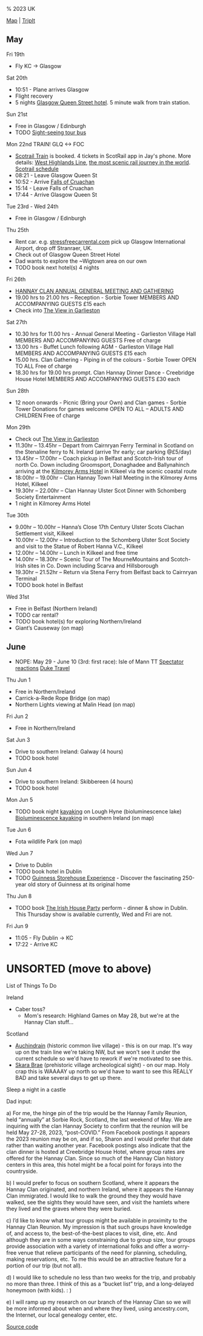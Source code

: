 % 2023 UK

[Map](https://www.google.com/maps/d/u/0/edit?mid=1j1DS9LPMQ_lPf9eKMI3_ekz23dfgVXA&usp=sharing) | 
[TripIt](https://www.tripit.com/p/787F4DA3D0B304A47296C36989E34A1A)

## May

Fri 19th

* Fly KC -> Glasgow

Sat 20th 

* 10:51 - Plane arrives Glasgow
* Flight recovery
* 5 nights [Glasgow Queen Street hotel](https://www.travelodge.co.uk/hotels/593). 5 minute walk from train station.

Sun 21st

* Free in Glasgow / Edinburgh
* TODO [Sight-seeing tour bus](https://citysightseeingglasgow.co.uk/)

Mon 22nd TRAIN! GLQ <-> FOC

* [Scotrail Train](https://www.scotrail.co.uk/scotland-by-rail/great-scenic-rail-journeys/west-highland-line-glasgow-oban-and-fort-williammallaig) is booked. 4 tickets in ScotRail app in Jay's phone. More details: [West Highlands Line](https://westhighlandline.org.uk/), [the most scenic rail journey in the world](https://www.goodhousekeeping.com/uk/lifestyle/travel/g37863844/scenic-scotland-railway). [Scotrail schedule](https://www.scotrail.co.uk/sites/default/files/assets/download_ct/20220512/WHPtGSXS8aKkVtZ6zraYyGu2Velt_o3Z0DndrBcMQW4/sr248_west_highlands.pdf)
* 08:21 - Leave Glasgow Queen St
* 10:52 - Arrive [Falls of Cruachan](https://www.visitcruachan.co.uk/visit-us/)
* 15:14 - Leave Falls of Cruachan
* 17:44 - Arrive Glasgow Queen St

Tue 23rd - Wed 24th

* Free in Glasgow / Edinburgh

Thu 25th

* Rent car. e.g. [stressfreecarrental.com](https://www.stressfreecarrental.com/en/search-results?searchRef=2ED1FD47A30240A7A44E71A42E1DE926&currencyCode=USD&pickupLocation=Glasgow+International+Airport&pickupLocationCode=GLA&pickupLatitude=&pickupLongitude=&pickupCountryCode=&pickupLocationName=&pickupLocationType=&returnToDifferentLocation=on&dropoffLocation=Stranraer%2C+UK&dropoffLocationCode=N%2FA&dropoffLatitude=54.903367&dropoffLongitude=-5.024055&dropoffCountryCode=GB&dropoffLocationName=Stranraer%2C+UK&dropoffLocationType=map-marker-alt&pickupDate=03%2F05%2F2023&dropoffDate=06%2F05%2F2023&pickupHour=10&pickupMinute=00&dropoffHour=10&dropoffMinute=00&countryCode=US&driverStandardAge=on&driverAge=35&tr_cid=&gclid=&tr_ag=&tr_l=&tr_kw=&tr_mt=&tr_tid=&tr_d=&affiliateCode=&enableBookingJourney=en%2Cfr%2Ces%2Cit%2Cnl%2Cpt%2Ctr%2Cbr%2Cde%2Cgr%2Cmx%2Cpl%2Ccz%2Cbg%2Cdk%2Car%2Cee%2Cfi%2Chu%2Clt%2Clv%2Cno%2Cro%2Cse&redirectMapSearch=True&searchType=noneAirport&clickId=&language=en) pick up Glasgow International Airport, drop off Stranraer, UK.
* Check out of Glasgow Queen Street Hotel
* Dad wants to explore the ~Wigtown area on our own
* TODO book next hotel(s) 4 nights

Fri 26th

* [HANNAY CLAN ANNUAL GENERAL MEETING AND GATHERING](https://www.clanhannay.org/kilkeel-trip)   
* 19.00 hrs to 21.00 hrs – Reception - Sorbie Tower MEMBERS AND ACCOMPANYING GUESTS £15 each
* Check into [The View in Garlieston](https://www.vrbo.com/en-gb/p10540879?arrival=2023-05-25&departure=2023-05-30)

Sat 27th

* 10.30 hrs for 11.00 hrs - Annual General Meeting - Garlieston Village Hall MEMBERS AND ACCOMPANYING GUESTS Free of charge
* 13.00 hrs - Buffet Lunch following AGM - Garlieston Village Hall MEMBERS AND ACCOMPANYING GUESTS £15 each
* 15.00 hrs. Clan Gathering - Piping in of the colours - Sorbie Tower OPEN TO ALL Free of charge
* 18.30 hrs for 19.00 hrs prompt. Clan Hannay Dinner Dance - Creebridge House Hotel MEMBERS AND ACCOMPANYING GUESTS £30 each

Sun 28th

* 12 noon onwards - Picnic (Bring your Own) and Clan games - Sorbie Tower Donations for games welcome OPEN TO ALL – ADULTS AND CHILDREN Free of charge

Mon 29th

* Check out [The View in Garlieston](https://www.vrbo.com/en-gb/p10540879?arrival=2023-05-25&departure=2023-05-30)
* 11.30hr – 13.45hr – Depart from Cairnryan Ferry Terminal in Scotland on the Stenaline ferry to N. Ireland (arrive 1hr early; car parking @£5/day)
* 13.45hr – 17.00hr – Coach pickup in Belfast and Scotch-Irish tour of north Co. Down including Groomsport, Donaghadee and Ballynahinch arriving at the 
[Kilmorey Arms Hotel](https://kilmoreyarmshotel.co.uk/) in Kilkeel via the scenic coastal route
* 18:00hr – 19.00hr – Clan Hannay Town Hall Meeting in the Kilmorey Arms Hotel, Kilkeel
* 19.30hr – 22.00hr – Clan Hannay Ulster Scot Dinner with Schomberg Society Entertainment
* 1 night in Kilmorey Arms Hotel

Tue 30th

* 9.00hr – 10.00hr – Hanna’s Close 17th Century Ulster Scots Clachan Settlement visit, Kilkeel
* 10.00hr – 12.00hr – Introduction to the Schomberg Ulster Scot Society and visit to the Statue of Robert Hanna V.C., Kilkeel
* 12.00hr – 14.00hr – Lunch in Kilkeel and free time
* 14.00hr – 18.30hr – Scenic Tour of The MourneMountains and Scotch-Irish sites in Co. Down including Scarva and Hillsborough
* 19.30hr – 21.52hr – Return via Stena Ferry from Belfast back to Cairnryan Terminal
* TODO book hotel in Belfast

Wed 31st

* Free in Belfast (Northern Ireland)
* TODO car rental?
* TODO book hotel(s) for exploring Northern/Ireland
* Giant’s Causeway (on map)

## June 

* NOPE: May 29 - June 10 (3rd: first race): Isle of Mann TT [Spectator reactions](https://www.youtube.com/watch?v=EcMN2WGQm2k) [Duke Travel](https://www.duketravel.com/experiences/tt-day-trips/)

Thu Jun 1 

* Free in Northern/Ireland
* Carrick-a-Rede Rope Bridge (on map)
* Northern Lights viewing at Malin Head (on map)

Fri Jun 2

* Free in Northern/Ireland

Sat Jun 3

* Drive to southern Ireland: Galway (4 hours)
* TODO book hotel

Sun Jun 4

* Drive to southern Ireland: Skibbereen (4 hours)
* TODO book hotel

Mon Jun 5

* TODO book night [kayaking](https://www.atlanticseakayaking.com/booking/lough-hyne-night-kayaking/) on Lough Hyne (bioluminescence lake) [Bioluminescence kayaking](https://www.youtube.com/watch?v=Unj1BVOUzdc) in southern Ireland (on map)

Tue Jun 6

* Fota wildlife Park (on map)

Wed Jun 7

* Drive to Dublin
* TODO book hotel in Dublin
* TODO [Guinness Storehouse Experience](https://www.guinness-storehouse.com/en/tickets) - Discover the fascinating 250-year old story of Guinness at its original home

Thu Jun 8

* TODO book [The Irish House Party](https://theirishhouseparty.com/) perform - dinner & show in Dublin. This Thursday show is available currently, Wed and Fri are not.

Fri Jun 9

* 11:05 - Fly Dublin -> KC
* 17:22 - Arrive KC


# UNSORTED (move to above)

List of Things To Do 

Ireland

* Caber toss?
  * Mom's research: Highland Games on May 28, but we're at the Hannay Clan stuff...

Scotland

* [Auchindrain](http://www.auchindrain.org.uk) (historic common live village) - this is on our map. It's way up on the train line we're taking NW, but we won't see it under the current schedule so we'd have to rework if we're motivated to see this.
* [Skara Brae](https://www.historicenvironment.scot/visit-a-place/places/skara-brae/) (prehistoric village archeological sight) - on our map. Holy crap this is WAAAAY up north so we'd have to want to see this REALLY BAD and take several days to get up there.

Sleep a night in a castle 

Dad input: 

a) For me, the hinge pin of the trip would be the Hannay Family Reunion, held “annually” at Sorbie Rock, Scotland, the last weekend of May. We are inquiring with the clan Hannay Society to confirm that the reunion will be held May 27-28, 2023, “post-COVID.” From Facebook postings it appears the 2023 reunion may be on, and if so, Sharon and I would prefer that date rather than waiting another year. Facebook postings also indicate that the clan dinner is hosted at Creebridge House Hotel, where group rates are offered for the Hannay Clan. Since so much of the Hannay Clan history centers in this area, this hotel might be a focal point for forays into the countryside.  

b) I would prefer to focus on southern Scotland, where it appears the Hannay Clan originated, and northern Ireland, where it appears the Hannay Clan immigrated. I would like to walk the ground they they would have walked, see the sights they would have seen, and visit the hamlets where they lived and the graves where they were buried.

c) I’d like to know what tour groups might be available in proximity to the Hannay Clan Reunion. My impression is that such groups have knowledge of, and access to, the best-of-the-best places to visit, dine, etc. And although they are in some ways constraining due to group size, tour groups provide association with a variety of international folks and offer a worry-free venue that relieve participants of the need for planning, scheduling, making reservations, etc. To me this would be an attractive feature for a portion of our trip (but not all). 

d) I would like to schedule no less than two weeks for the trip, and probably no more than three. I think of this as a “bucket list” trip, and a long-delayed honeymoon (with kids).  :  ) 

e) I will ramp up my research on our branch of the Hannay Clan so we will be more informed about when and where they lived, using ancestry.com, the Internet, our local genealogy center, etc.  

[Source code](https://github.com/jhannah/jays.net/blob/main/2023UK/index.md)

